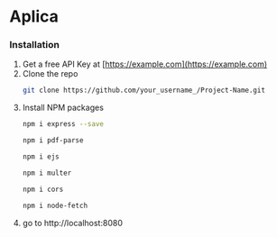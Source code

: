 # Aplica


### Installation

1. Get a free API Key at [https://example.com](https://example.com)
1. Clone the repo
   ```sh
   git clone https://github.com/your_username_/Project-Name.git
   ```
2. Install NPM packages
   ```sh
   npm i express --save
   ```
   ```sh
   npm i pdf-parse
   ```
   ```sh
   npm i ejs
   ```
   ```sh
   npm i multer
   ```
   ```sh
   npm i cors
   ```
   ```sh
   npm i node-fetch
   ```
3. go to http://localhost:8080

